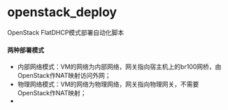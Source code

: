 # openstack_deploy
OpenStack FlatDHCP模式部署自动化脚本

#### 两种部署模式
- 内部网络模式：VM的网络为内部网络，网关指向宿主机上的br100网桥，由OpenStack作NAT映射访问外网；
- 物理网络模式：VM的网络为物理网络，网关指向物理网关，不需要OpenStack作NAT映射；
- 
